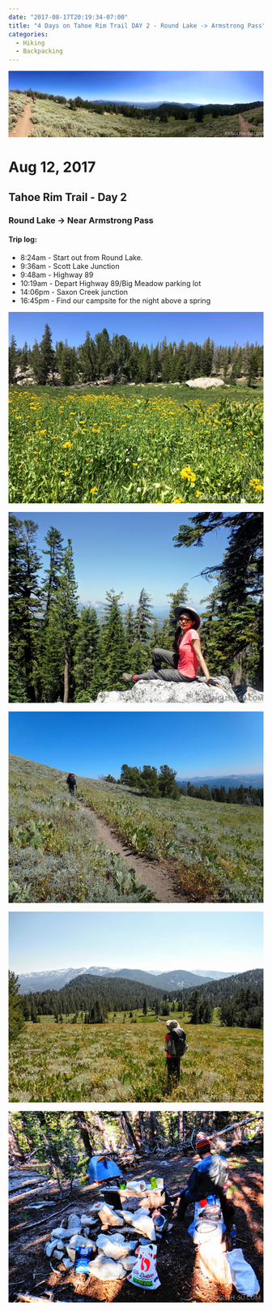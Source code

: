 ```yaml
---
date: "2017-08-17T20:19:34-07:00"
title: "4 Days on Tahoe Rim Trail DAY 2 - Round Lake -> Armstrong Pass"
categories:
  - Hiking
  - Backpacking
---
```

![Tahoe Rim Trail DAY 2 - Round Lake -> Armstrong Pass](/img/uploads/trtday2f.jpg)
# Aug 12, 2017
## Tahoe Rim Trail - Day 2
### Round Lake -> Near Armstrong Pass

#### Trip log:
* 8:24am - Start out from Round Lake.
* 9:36am - Scott Lake Junction
* 9:48am - Highway 89
* 10:19am - Depart Highway 89/Big Meadow parking lot
* 14:06pm - Saxon Creek junction
* 16:45pm - Find our campsite for the night above a spring

![Tahoe Rim Trail DAY 2 - Round Lake -> Armstrong Pass](/img/uploads/trtday2a.jpg)

![Tahoe Rim Trail DAY 2 - Round Lake -> Armstrong Pass](/img/uploads/trtday2b.jpg)

![Tahoe Rim Trail DAY 2 - Round Lake -> Armstrong Pass](/img/uploads/trtday2c.jpg)

![Tahoe Rim Trail DAY 2 - Round Lake -> Armstrong Pass](/img/uploads/trtday2d.jpg)

![Tahoe Rim Trail DAY 2 - Round Lake -> Armstrong Pass](/img/uploads/trtday2e.jpg)
